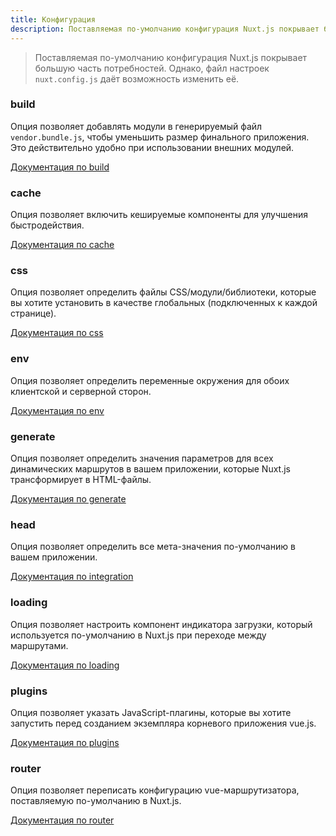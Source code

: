 ```yaml
---
title: Конфигурация
description: Поставляемая по-умолчанию конфигурация Nuxt.js покрывает большую часть потребностей. Однако, файл настроек nuxt.config.js даёт возможность изменить её.
---
```


> Поставляемая по-умолчанию конфигурация Nuxt.js покрывает большую часть потребностей. Однако, файл настроек `nuxt.config.js` даёт возможность изменить её.

### build

Опция позволяет добавлять модули в генерируемый файл `vendor.bundle.js`, чтобы уменьшить размер финального приложения. Это действительно удобно при использовании внешних модулей.

[Документация по build](/api/configuration-build)

### cache

Опция позволяет включить кешируемые компоненты для улучшения быстродействия.

[Документация по cache](/api/configuration-cache)

### css

Опция позволяет определить файлы CSS/модули/библиотеки, которые вы хотите установить в качестве глобальных (подключенных к каждой странице).

[Документация по css](/api/configuration-css)

### env

Опция позволяет определить переменные окружения для обоих клиентской и серверной сторон.

[Документация по env](/api/configuration-env)

### generate

Опция позволяет определить значения параметров для всех динамических маршрутов в вашем приложении, которые Nuxt.js трансформирует в HTML-файлы.

[Документация по generate](/api/configuration-generate)

### head

Опция позволяет определить все мета-значения по-умолчанию в вашем приложении.

[Документация по integration](/api/configuration-head)

### loading

Опция позволяет настроить компонент индикатора загрузки, который используется по-умолчанию в Nuxt.js при переходе между маршрутами.

[Документация по loading](/api/configuration-loading)

### plugins

Опция позволяет указать JavaScript-плагины, которые вы хотите запустить перед
созданием экземпляра корневого приложения vue.js.

[Документация по plugins](/api/configuration-plugins)

### router

Опция позволяет переписать конфигурацию vue-маршрутизатора, поставляемую по-умолчанию в Nuxt.js.

[Документация по router](/api/configuration-router)
